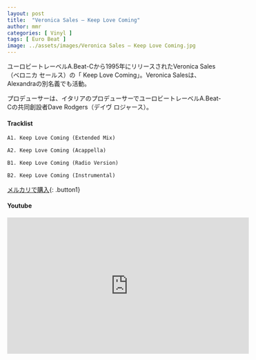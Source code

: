 ```yaml
---
layout: post
title:  "Veronica Sales – Keep Love Coming"
author: mmr
categories: [ Vinyl ]
tags: [ Euro Beat ]
image: ../assets/images/Veronica Sales – Keep Love Coming.jpg
---
```


ユーロビートレーベルA.Beat-Cから1995年にリリースされたVeronica Sales（ベロニカ セールス）の「 Keep Love Coming」。Veronica Salesは、Alexandraの別名義でも活動。

プロデューサーは、イタリアのプロデューサーでユーロビートレーベルA.Beat-Cの共同創設者Dave Rodgers（デイヴ ロジャース）。

#### Tracklist
```md
A1. Keep Love Coming (Extended Mix)

A2. Keep Love Coming (Acappella)

B1. Keep Love Coming (Radio Version)

B2. Keep Love Coming (Instrumental)
```

[メルカリで購入](https://jp.mercari.com/item/m18872108798?afid=6142608987){: .button1}

#### Youtube
<iframe width="560" height="315" src="https://www.youtube.com/embed/si6RkYEMXCw?si=DIcNRraPT9CK2r5I" title="YouTube video player" frameborder="0" allow="accelerometer; autoplay; clipboard-write; encrypted-media; gyroscope; picture-in-picture; web-share" referrerpolicy="strict-origin-when-cross-origin" allowfullscreen></iframe>